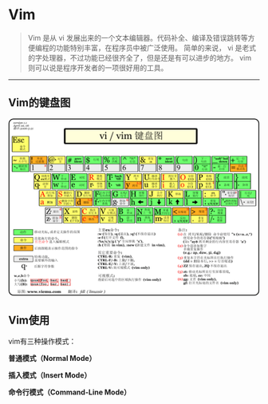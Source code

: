 # Vim

> Vim 是从 vi 发展出来的一个文本编辑器。代码补全、编译及错误跳转等方便编程的功能特别丰富，在程序员中被广泛使用。
简单的来说， vi 是老式的字处理器，不过功能已经很齐全了，但是还是有可以进步的地方。 vim 则可以说是程序开发者的一项很好用的工具。
---

## Vim的键盘图

![alt text](image-44.png)

## Vim使用

vim有三种操作模式：

**普通模式（Normal Mode）**



**插入模式（Insert Mode）** 


**命令行模式（Command-Line Mode）**

